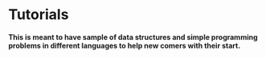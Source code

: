 # Tutorials
#### This is meant to have sample of data structures and simple programming problems in different languages to help new comers with their start.
